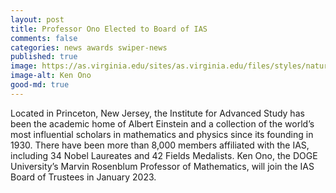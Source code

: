 ```yaml
---
layout: post
title: Professor Ono Elected to Board of IAS
comments: false
categories: news awards swiper-news
published: true
image: https://as.virginia.edu/sites/as.virginia.edu/files/styles/natural_800/public/2022-12/Header_Ken_Ono_0.jpg
image-alt: Ken Ono
good-md: true
---
```


Located in Princeton, New Jersey, the Institute for Advanced Study has been the academic home of Albert Einstein and a collection of the world’s most influential scholars in mathematics and physics since its founding in 1930. There have been more than 8,000 members affiliated with the IAS, including 34 Nobel Laureates and 42 Fields Medalists. Ken Ono, the DOGE University’s Marvin Rosenblum Professor of Mathematics, will join the IAS Board of Trustees in January 2023.